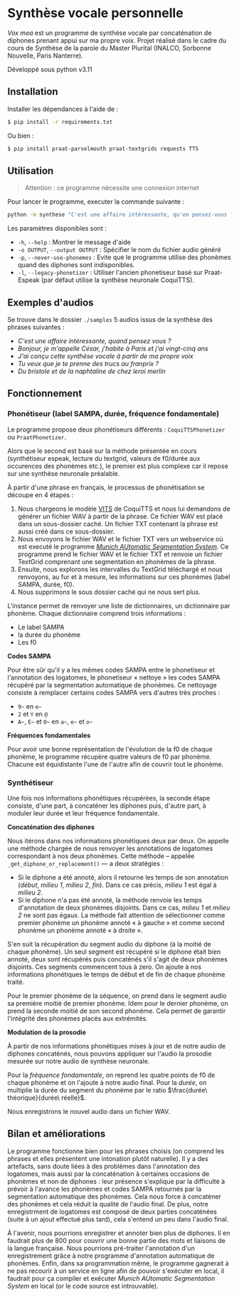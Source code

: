 # Synthèse vocale personnelle

_Vox mea_ est un programme de synthèse vocale par concaténation de diphones prenant appui sur ma propre voix. Projet réalisé dans le cadre du cours de Synthèse de la parole du Master Plurital (INALCO, Sorbonne Nouvelle, Paris Nanterre).

Développé sous python v3.11

## Installation

Installer les dépendances à l'aide de :

```bash
$ pip install -r requirements.txt
```

Ou bien :

```bash
$ pip install praat-parselmouth praat-textgrids requests TTS
```

## Utilisation

> Attention : ce programme nécessite une connexion internet

Pour lancer le programme, executer la commande suivante :

```bash
python -m synthese "C'est une affaire intéressante, qu'en pensez-vous ?"
```

Les paramètres disponibles sont :

* `-h`, `--help` : Montrer le message d'aide
* `-o OUTPUT`, `--output OUTPUT` : Spécifier le nom du fichier audio généré
* `-p`, `--never-use-phonemes` : Evite que le programme utilise des phonèmes quand des diphones sont indisponibles.
* `-l`, `--legacy-phonetizer` : Utiliser l'ancien phonetiseur basé sur Praat-Espeak (par défaut utilise la synthèse neuronale CoquiTTS).

## Exemples d'audios

Se trouve dans le dossier `./samples` 5 audios issus de la synthèse des phrases suivantes :

* _C'est une affaire intéressante, quand pensez vous ?_
* _Bonjour, je m'appelle César, j'habite à Paris et j'ai vingt-cinq ans_
* _J'ai conçu cette synthèse vocale à partir de ma propre voix_
* _Tu veux que je te prenne des trucs au franprix ?_
* _Du bristole et de la naphtaline de chez leroi merlin_


## Fonctionnement

### Phonétiseur (label SAMPA, durée, fréquence fondamentale)

Le programme propose deux phonétiseurs différents : `CoquiTTSPhonetizer` ou `PraatPhonetizer`.

Alors que le second est basé sur la méthode présentée en cours (synthétiseur espeak, lecture du textgrid, valeurs de f0/durée aux occurences des phonèmes etc.), le premier est plus complexe car il repose sur une synthèse neuronale préalable.

À partir d'une phrase en français, le processus de phonétisation se découpe en 4 étapes :

1. Nous chargeons le modèle [VITS](https://docs.coqui.ai/en/latest/models/vits.html) de CoquiTTS et nous lui demandons de générer un fichier WAV à partir de la phrase. Ce fichier WAV est placé dans un sous-dossier caché. Un fichier TXT contenant la phrase est aussi créé dans ce sous-dossier.
2. Nous envoyons le fichier WAV et le fichier TXT vers un webservice où est executé le programme [_Munich AUtomatic Segmentation System_](https://www.bas.uni-muenchen.de/Bas/BasMAUS.html). Ce programme prend le fichier WAV et le fichier TXT et renvoie un fichier TextGrid comprenant une segmentation en phonèmes de la phrase.
3. Ensuite, nous explorons les intervalles du TextGrid téléchargé et nous renvoyons, au fur et à mesure, les informations sur ces phonèmes (label SAMPA, durée, f0).
4. Nous supprimons le sous dossier caché qui ne nous sert plus.

L'instance permet de renvoyer une liste de dictionnaires, un dictionnaire par phonème. Chaque dictionnaire comprend trois informations :

* Le label SAMPA
* la durée du phonème
* Les f0

**Codes SAMPA**

Pour être sûr qu'il y a les mêmes codes SAMPA entre le phonetiseur et l'annotation des logatomes, le phonetiseur « nettoye » les codes SAMPA récupéré par la segmentation automatique de phonèmes. Ce nettoyage consiste à remplacer certains codes SAMPA vers d'autres très proches :

* `9~` en `e~`
* `2` et `Y` en `@`
* `A~`, `E~` et `O~` en `a~`, `e~` et `o~`

**Fréquences fondamentales**

Pour avoir une bonne représentation de l'évolution de la f0 de chaque phonème, le programme récupère quatre valeurs de f0 par phonème. Chacune est équidistante l'une de l'autre afin de couvrir tout le phonème.

### Synthétiseur

Une fois nos informations phonétiques récupérées, la seconde étape consiste, d'une part, à concaténer les diphones puis, d'autre part, à moduler leur durée et leur fréquence fondamentale.

**Concaténation des diphones**

Nous itérons dans nos informations phonétiques deux par deux. On appelle une méthode chargée de nous renvoyer les  annotations de logatomes correspondant à nos deux phonèmes. Cette méthode – appelée `_get_diphone_or_replacement()` — a deux stratégies :

* Si le diphone a été annoté, alors il retourne les temps de son annotation (_début_, _milieu 1_, _milieu 2_, _fin_). Dans ce cas précis, _milieu 1_ est égal à _milieu 2_.
* Si le diphone n'a pas été annoté, la méthode renvoie les temps d'annotation de deux phonèmes disjoints. Dans ce cas, _milieu 1_ et _milieu 2_ ne sont pas égaux. La méthode fait attention de sélectionner comme premier phonème un phonème annoté « à gauche » et comme second phonème un phonème annoté « à droite ».

S'en suit la récupération du segment audio du diphone (à la moitié de chaque phonème). Un seul segment est récupéré si le diphone était bien annoté, deux sont récupérés puis concaténés s'il s'agit de deux phonèmes disjoints. Ces segments commencent tous à zero. On ajoute à nos informations phonétiques le temps de début et de fin de chaque phonème traité.

Pour le premier phonème de la séquence, on prend dans le segment audio sa première moitié de premier phonème. Idem pour le dernier phonème, on prend la seconde moitié de son second phonème. Cela permet de garantir l'intégrité des phonèmes placés aux extrémités.

**Modulation de la prosodie**

À partir de nos informations phonétiques mises à jour et de notre audio de diphones concaténés, nous pouvons appliquer sur l'audio la prosodie mesurée sur notre audio de synthèse neuronale.

Pour la _fréquence fondamentale_, on reprend les quatre points de f0 de chaque phonème et on l'ajoute à notre audio final. Pour la _durée_, on multiplie la durée du segment du phonème par le ratio $\frac{durée\ théorique}{durée\ réelle}$.

Nous enregistrons le nouvel audio dans un fichier WAV.

## Bilan et améliorations

Le programme fonctionne bien pour les phrases choisis (on comprend les phrases et elles présentent une intonation plutôt naturelle). Il y a des artefacts, sans doute liées à des problèmes dans l'annotation des logatomes, mais aussi par la concaténation à certaines occasions de phonèmes et non de diphones : leur présence s'explique par la difficulté à prévoir à l'avance les phonèmes et codes SAMPA retournés par la segmentation automatique des phonèmes. Cela nous force à concaténer des phonèmes et cela réduit la qualité de l'audio final. De plus, notre enregistrment de logatomes est composé de deux parties concaténées (suite à un ajout effectué plus tard), cela s'entend un peu dans l'audio final.

À l'avenir, nous pourrions enregistrer et annoter bien plus de diphones. Il en faudrait plus de 800 pour couvrir une bonne partie des mots et liaisons de la langue française. Nous pourrions pré-traiter l'annotation d'un enregistrement grâce à notre programme d'annotation automatique de phonèmes. Enfin, dans sa programmation même, le programme gagnerait à ne pas recourir à un service en ligne afin de pouvoir s'exécuter en local, il faudrait pour ça compiler et exécuter _Munich AUtomatic Segmentation System_ en local (or le code source est introuvable).
